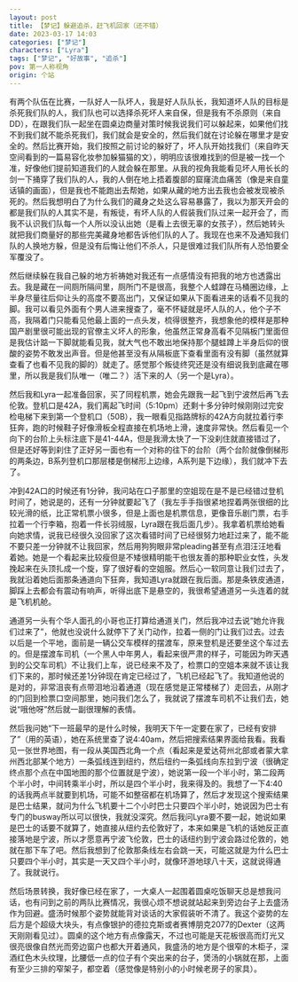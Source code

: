 ```yaml
---
layout: post
title: 【梦记】躲避追杀，赶飞机回家（还不错）
date: 2023-03-17 14:03
categories: ["梦记"]
characters: ["Lyra"]
tags: ["梦记", "好故事", "追杀"]
pov: 第一人称视角
origin: 个站
---
```


有两个队伍在比赛，一队好人一队坏人，我是好人队队长，我知道坏人队的目标是杀死我们队的人，我们队也可以选择杀死坏人来自保，但是我有不杀原则（来自DD），在跟我们队一起坐在圆桌边商量对策时候我说我们可以躲起来，如果他们找不到我们就不能杀死我们，我们就会是安全的，然后我们就在讨论躲在哪里才是安全的。然后比赛开始，我们按照之前讨论的躲好了，坏人队开始找我们（来自昨天空间看到的一篇易容化妆参加躲猫猫的文），明明应该很难找到的但是被一找一个准，好像他们提前知道我们的人就会躲在那里。从我的视角我能看见坏人用长长的剑一下捅穿了我们队的人，我的人倒在地上捂着腹部的窟窿流血痛苦（像是来自童话镇的画面），但是我也不能跑出去帮她，如果从藏的地方出去我也会被发现被杀死的。然后我想明白了为什么我们的藏身之处这么容易暴露了，我以为那天开会的都是我们队的人其实不是，有叛徒，有坏人队的人假装我们队过来一起开会了，而我不认识我们队每一个人所以没认出她（是看上去很无辜的女孩子），然后她转头就把我们商量好的那些完美藏身地都告诉他们队的人了。我现在也来不及通知我们队的人换地方躲，但是没有后悔让他们不杀人，只是很难过我们队所有人恐怕要全军覆没了。

然后继续躲在我自己躲的地方祈祷她对我还有一点感情没有把我的地方也透露出去。我是藏在一间厕所隔间里，厕所门不是很高，我整个人蛙蹲在马桶圈边缘，上半身尽量往后仰让头的高度不要高出门，又保证如果从下面看进来的话看不见我的脚。我可以看见外面有个男人进来搜查了，毫不怀疑就是坏人队的人，他个子不高，我隔着门只能看见他最上面的一点头发，梳得很整齐，我想象他的模样是那种国产剧里很可能出现的官僚主义坏人的形象，他虽然正常身高看不见隔板门里面但是我估计踮一下脚就能看见我，就大气也不敢出地保持那个腿蛙蹲上半身后仰的很酸的姿势不敢发出声音。但是他甚至没有从隔板底下查看里面有没有脚（虽然就算查看了也看不见我的脚的）就走了。感觉那个叛徒终究还是没有细说我到底藏在哪里，所以我是我们队唯一（唯二？）活下来的人（另一个是Lyra）。

然后我和Lyra一起准备回家，买了同程机票，她会先跟我一起飞到宁波然后再飞去伦敦。登机口是42A，我们离起飞时间（5:10pm）还剩十多分钟时候刚刚过完安检电梯下来到第一个登机口（50B），我一眼看见指路牌标的42A方向就拉着行李狂奔，跑的时候鞋子好像滑板全程直接在机场地上滑，速度非常快。然后看见一个向下的台阶上头标注底下是41-44A，但是我滑太快了一下没刹住就直接错过了，但是还好等到刹住了正好另一面也有一个对称的往下的台阶（两个台阶就像倒梯形的两条边，B系列登机口那层楼是倒梯形上边缘，A系列是下边缘），我们就冲下去了。

冲到42A口的时候还有1分钟，我问站在口子那里的空姐现在是不是已经错过登机时间了，她说是的，还有一分钟就要起飞了（我左手手指很紧地捏着两张很细的比较光滑的纸，比正常机票小很多，但是上面也是机票信息，更像音乐剧门票，右手拉着一个行李箱，抱着一件长羽绒服，Lyra跟在我后面几步）。我拿着机票给她看向她求情，说我已经很久没回家了这次看错时间了已经很努力地赶过来了，能不能不要只差一分钟就不让我回家，然后用狗狗眼非常pleading甚至有点泪汪汪地看着她。她是一个看起来比较瘦但是不矮很精明能干也很友善的那种职业女性，头发挽起来在头顶扎成一个旋，穿了很好看的空姐服。然后心一软同意让我们过去了，我就沿着她后面那条通道向下狂奔，我知道Lyra就跟在我后面。那是条铁皮通道，脚踩上去都会有震动有响声，听得出底下是悬空的，我很希望通道另一头连着的就是飞机机舱。

通道另一头有个华人面孔的小哥也正打算给通道关门，然后我冲过去说“她允许我们过来了”，他就也没说什么就停下了关门动作，拉着一侧的门让我们过去。过去以后是一个平地，面前是一辆公交车模样的摆渡车，原来登机是还要坐这个车过去的。但是摆渡车司机（一个黑人中年男人，看起来很严肃的样子，可能因为昨天遇到的公交车司机）不让我们上车，说已经来不及了，检票口的空姐本来就不该让我们下来的，那时候还差1分钟现在肯定已经过了，飞机已经起飞了。我知道他说的是对的，非常沮丧有点带泪地沿着通道（现在感觉是正常楼梯了）走回去，从刚才的门回到检票口空间那里，她问我们怎么了，我就说了摆渡车司机不让我们去，她说“哦他呀”然后就一副很理解的表情。

然后我问她“下一班最早的是什么时候，我明天下午一定要在家了，已经有安排了”（用的英语），她在系统里查了说4:40am，然后把搜索结果界面给我看。我看见一张世界地图，有一段从美国西北角一个点（看起来是爱达荷州北部或者蒙大拿州西北部某个地方）一条弧线连到纽约，然后纽约一条弧线向东拉到宁波（很确定终点那个点在中国地图的那个位置就是宁波），她说第一段一个半小时，第二段两个半小时，中间转乘半小时，所以是四个半小时，我来得及的。我想了一下4:40的话我两点半就要到机场，可能不如整宿都在机场算了，然后才发现这个搜索结果是巴士结果，就问为什么飞机要十二个小时巴士只要四个半小时，她说因为巴士有专门的busway所以可以很快，我就没深究。然后我问Lyra要不要一起，她说如果是巴士的话要不就算了，她直接从纽约去伦敦好了，本来如果是飞机的话她反正直接落地是宁波，所以才愿意再宁波飞伦敦，巴士的话纽约到宁波会路过伦敦的，她就在那下车了吧。然后我想到了伦敦那条线左右会跳一天，可能这就是为什么巴士只要四个半小时，其实是一天又四个半小时，就像环游地球八十天，这就说得通了。我就说行。

然后场景转换，我好像已经在家了，一大桌人一起围着圆桌吃饭聊天总是想我问话，也有问到之前的两队比赛情况，我很心烦不想说就站起来到旁边台子上去盛汤作为回避。盛汤时候那个姿势就能背对谈话的大家假装听不清了。我这个姿势的左后方是个超级大块头，有点像银护的德拉克斯或者赛博朋克2077的Dexter（这两天刚刚看见过）。圆桌的这个地方有点像露天，不过也可能是天花板很高而灯光又很亮很像自然光而旁边窗户也都大开着通风，我盛汤的地方是个很窄的木柜子，深酒红色木头纹理，比腰低一点的位子有个突出来的台子，煲汤的小锅就在那，上面有至少三排的窄架子，都空着（感觉像是特别小的小时候老房子的家具）。
